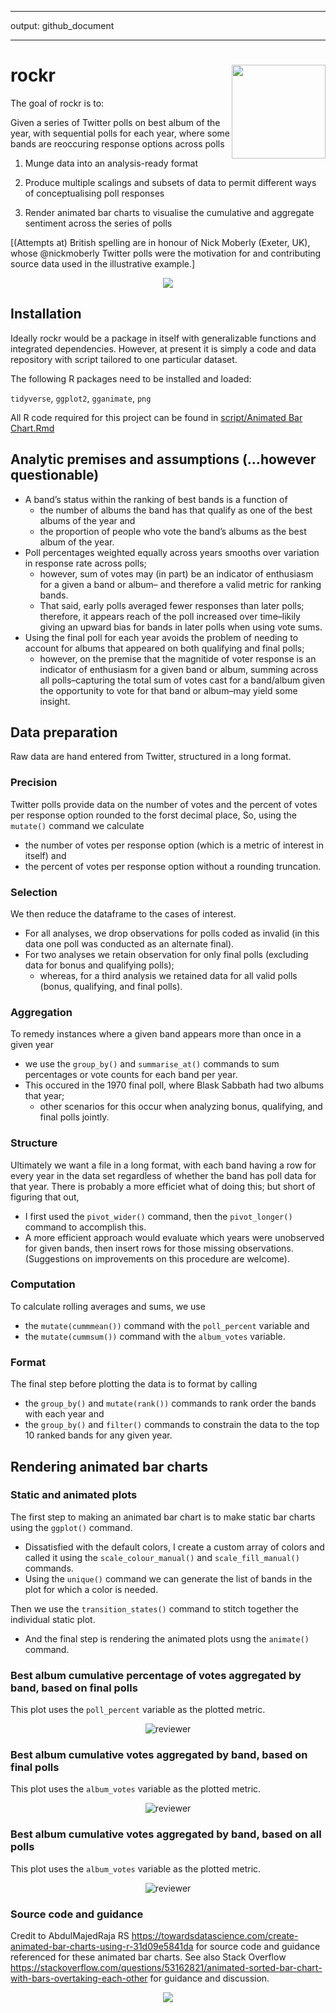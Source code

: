 
-----

output: github\_document

-----

<!-- README.md is generated from README.Rmd. Please edit that file -->

# rockr <img src='hex/rockr_hex.png' align="right" height="150" />

<!-- badges: start -->

<!-- badges: end -->

The goal of rockr is to:

Given a series of Twitter polls on best album of the year, with
sequential polls for each year, where some bands are reoccuring response
options across polls

1.  Munge data into an analysis-ready format

2.  Produce multiple scalings and subsets of data to permit different
    ways of conceptualising poll responses

3.  Render animated bar charts to visualise the cumulative and aggregate
    sentiment across the series of polls

\[(Attempts at) British spelling are in honour of Nick Moberly (Exeter,
UK), whose @nickmoberly Twitter polls were the motivation for and
contributing source data used in the illustrative example.\]

<p align="center">

<img src=https://media.giphy.com/media/cD00Ukp6FfXuU/giphy.gif>

</p>

## Installation

Ideally rockr would be a package in itself with generalizable functions
and integrated dependencies. However, at present it is simply a code and
data repository with script tailored to one particular dataset.

The following R packages need to be installed and loaded:

`tidyverse`, `ggplot2`, `gganimate`, `png`

All R code required for this project can be found in [script/Animated
Bar
Chart.Rmd](https://github.com/MarkLaVenia/rockr/blob/master/script/Animated%20Bar%20Chart.Rmd)

## Analytic premises and assumptions (…however questionable)

  - A band’s status within the ranking of best bands is a function of
      - the number of albums the band has that qualify as one of the
        best albums of the year and
      - the proportion of people who vote the band’s albums as the best
        album of the year.
  - Poll percentages weighted equally across years smooths over
    variation in response rate across polls;
      - however, sum of votes may (in part) be an indicator of
        enthusiasm for a given a band or album– and therefore a valid
        metric for ranking bands.
      - That said, early polls averaged fewer responses than later
        polls; therefore, it appears reach of the poll increased over
        time–likily giving an upward bias for bands in later polls when
        using vote sums.
  - Using the final poll for each year avoids the problem of needing to
    account for albums that appeared on both qualifying and final polls;
      - however, on the premise that the magnitide of voter response is
        an indicator of enthusiasm for a given band or album, summing
        across all polls–capturing the total sum of votes cast for a
        band/album given the opportunity to vote for that band or
        album–may yield some insight.

## Data preparation

Raw data are hand entered from Twitter, structured in a long format.

### Precision

Twitter polls provide data on the number of votes and the percent of
votes per response option rounded to the forst decimal place, So, using
the `mutate()` command we calculate

  - the number of votes per response option (which is a metric of
    interest in itself) and
  - the percent of votes per response option without a rounding
    truncation.

### Selection

We then reduce the dataframe to the cases of interest.

  - For all analyses, we drop observations for polls coded as invalid
    (in this data one poll was conducted as an alternate final).
  - For two analyses we retain observation for only final polls
    (excluding data for bonus and qualifying polls);
      - whereas, for a third analysis we retained data for all valid
        polls (bonus, qualifying, and final polls).

### Aggregation

To remedy instances where a given band appears more than once in a given
year

  - we use the `group_by()` and `summarise_at()` commands to sum
    percentages or vote counts for each band per year.
  - This occured in the 1970 final poll, where Blask Sabbath had two
    albums that year;
      - other scenarios for this occur when analyzing bonus, qualifying,
        and final polls jointly.

### Structure

Ultimately we want a file in a long format, with each band having a row
for every year in the data set regardless of whether the band has poll
data for that year. There is probably a more efficiet what of doing
this; but short of figuring that out,

  - I first used the `pivot_wider()` command, then the `pivot_longer()`
    command to accomplish this.
  - A more efficient approach would evaluate which years were unobserved
    for given bands, then insert rows for those missing observations.
    (Suggestions on improvements on this procedure are welcome).

### Computation

To calculate rolling averages and sums, we use

  - the `mutate(cummmean())` command with the `poll_percent` variable
    and
  - the `mutate(cummsum())` command with the `album_votes` variable.

### Format

The final step before plotting the data is to format by calling

  - the `group_by()` and `mutate(rank())` commands to rank order the
    bands with each year and
  - the `group_by()` and `filter()` commands to constrain the data to
    the top 10 ranked bands for any given year.

## Rendering animated bar charts

### Static and animated plots

The first step to making an animated bar chart is to make static bar
charts using the `ggplot()` command.

  - Dissatisfied with the default colors, I create a custom array of
    colors and called it using the `scale_colour_manual()` and
    `scale_fill_manual()` commands.
  - Using the `unique()` command we can generate the list of bands in
    the plot for which a color is needed.

Then we use the `transition_states()` command to stitch together the
individual static plot.

  - And the final step is rendering the animated plots usng the
    `animate()` command.

### Best album cumulative percentage of votes aggregated by band, based on final polls

This plot uses the `poll_percent` variable as the plotted metric.

<p align="center">

<img src="plots/album_poll_final_percentage.gif" alt="reviewer">

</p>

### Best album cumulative votes aggregated by band, based on final polls

This plot uses the `album_votes` variable as the plotted metric.

<p align="center">

<img src="plots/album_poll_final_sum.gif" alt="reviewer">

</p>

### Best album cumulative votes aggregated by band, based on all polls

This plot uses the `album_votes` variable as the plotted metric.

<p align="center">

<img src="plots/album_poll_all_sum.gif" alt="reviewer">

</p>

### Source code and guidance

Credit to AbdulMajedRaja RS
<https://towardsdatascience.com/create-animated-bar-charts-using-r-31d09e5841da>
for source code and guidance referenced for these animated bar charts.
See also Stack Overflow
<https://stackoverflow.com/questions/53162821/animated-sorted-bar-chart-with-bars-overtaking-each-other>
for guidance and discussion.

<p align="center">

<img src=https://media.giphy.com/media/xT9DPiSrihyxZnarbG/giphy.gif>
